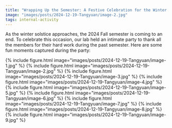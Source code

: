 ```yaml
---
title: "Wrapping Up the Semester: A Festive Celebration for the Winter Solstice"
image: "images/posts/2024-12-19-Tangyuan/image-2.jpg"
tags: internal-activity
---
```

As the winter solstice approaches, the 2024 Fall semester is coming to an end. To celebrate this occasion, our lab held an intimate party to thank all the members for their hard work during the past semester. 
Here are some fun moments captured during the party:

{%
  include figure.html
  image="images/posts/2024-12-19-Tangyuan/image-1.jpg"
%}
{%
  include figure.html
  image="images/posts/2024-12-19-Tangyuan/image-2.jpg"
%}
{%
  include figure.html
  image="images/posts/2024-12-19-Tangyuan/image-3.jpg"
%}
{%
  include figure.html
  image="images/posts/2024-12-19-Tangyuan/image-4.jpg"
%}
{%
  include figure.html
  image="images/posts/2024-12-19-Tangyuan/image-5.jpg"
%}
{%
  include figure.html
  image="images/posts/2024-12-19-Tangyuan/image-6.jpg"
%}
{%
  include figure.html
  image="images/posts/2024-12-19-Tangyuan/image-7.jpg"
%}
{%
  include figure.html
  image="images/posts/2024-12-19-Tangyuan/image-8.jpg"
%}
{%
  include figure.html
  image="images/posts/2024-12-19-Tangyuan/image-9.jpg"
%}
